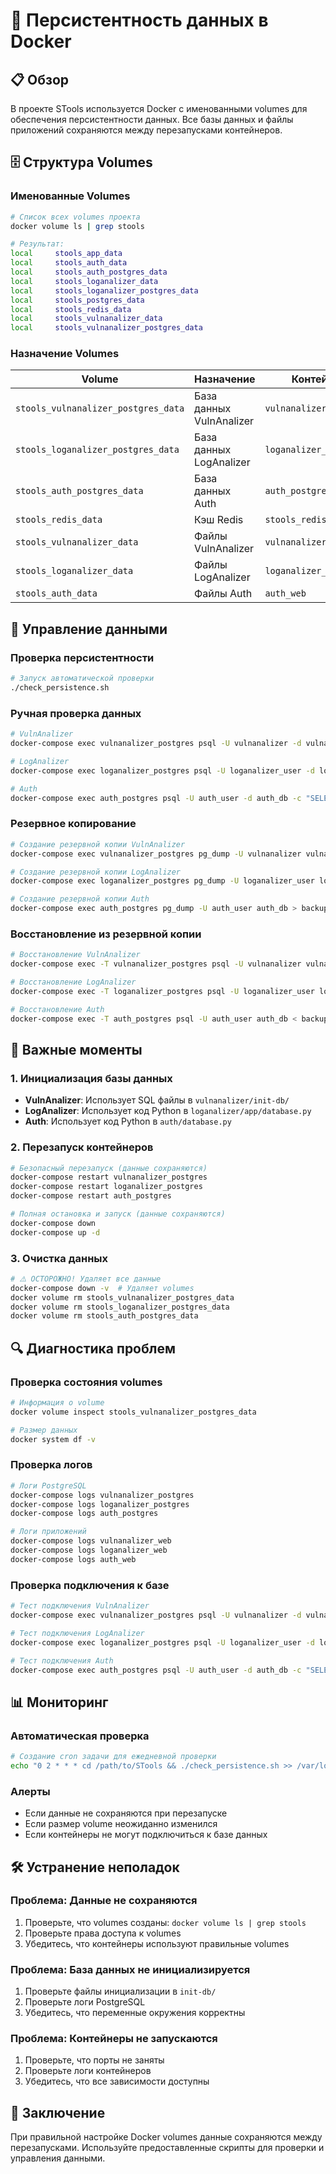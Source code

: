 # 🐳 Персистентность данных в Docker

## 📋 Обзор

В проекте STools используется Docker с именованными volumes для обеспечения персистентности данных. Все базы данных и файлы приложений сохраняются между перезапусками контейнеров.

## 🗄️ Структура Volumes

### Именованные Volumes
```bash
# Список всех volumes проекта
docker volume ls | grep stools

# Результат:
local     stools_app_data
local     stools_auth_data
local     stools_auth_postgres_data
local     stools_loganalizer_data
local     stools_loganalizer_postgres_data
local     stools_postgres_data
local     stools_redis_data
local     stools_vulnanalizer_data
local     stools_vulnanalizer_postgres_data
```

### Назначение Volumes

| Volume | Назначение | Контейнер |
|--------|------------|-----------|
| `stools_vulnanalizer_postgres_data` | База данных VulnAnalizer | `vulnanalizer_postgres` |
| `stools_loganalizer_postgres_data` | База данных LogAnalizer | `loganalizer_postgres` |
| `stools_auth_postgres_data` | База данных Auth | `auth_postgres` |
| `stools_redis_data` | Кэш Redis | `stools_redis` |
| `stools_vulnanalizer_data` | Файлы VulnAnalizer | `vulnanalizer_web` |
| `stools_loganalizer_data` | Файлы LogAnalizer | `loganalizer_web` |
| `stools_auth_data` | Файлы Auth | `auth_web` |

## 🔧 Управление данными

### Проверка персистентности
```bash
# Запуск автоматической проверки
./check_persistence.sh
```

### Ручная проверка данных
```bash
# VulnAnalizer
docker-compose exec vulnanalizer_postgres psql -U vulnanalizer -d vulnanalizer -c "SELECT COUNT(*) FROM hosts;"

# LogAnalizer
docker-compose exec loganalizer_postgres psql -U loganalizer_user -d loganalizer_db -c "SELECT COUNT(*) FROM log_files;"

# Auth
docker-compose exec auth_postgres psql -U auth_user -d auth_db -c "SELECT COUNT(*) FROM users;"
```

### Резервное копирование
```bash
# Создание резервной копии VulnAnalizer
docker-compose exec vulnanalizer_postgres pg_dump -U vulnanalizer vulnanalizer > backup_vulnanalizer.sql

# Создание резервной копии LogAnalizer
docker-compose exec loganalizer_postgres pg_dump -U loganalizer_user loganalizer_db > backup_loganalizer.sql

# Создание резервной копии Auth
docker-compose exec auth_postgres pg_dump -U auth_user auth_db > backup_auth.sql
```

### Восстановление из резервной копии
```bash
# Восстановление VulnAnalizer
docker-compose exec -T vulnanalizer_postgres psql -U vulnanalizer vulnanalizer < backup_vulnanalizer.sql

# Восстановление LogAnalizer
docker-compose exec -T loganalizer_postgres psql -U loganalizer_user loganalizer_db < backup_loganalizer.sql

# Восстановление Auth
docker-compose exec -T auth_postgres psql -U auth_user auth_db < backup_auth.sql
```

## 🚨 Важные моменты

### 1. Инициализация базы данных
- **VulnAnalizer**: Использует SQL файлы в `vulnanalizer/init-db/`
- **LogAnalizer**: Использует код Python в `loganalizer/app/database.py`
- **Auth**: Использует код Python в `auth/database.py`

### 2. Перезапуск контейнеров
```bash
# Безопасный перезапуск (данные сохраняются)
docker-compose restart vulnanalizer_postgres
docker-compose restart loganalizer_postgres
docker-compose restart auth_postgres

# Полная остановка и запуск (данные сохраняются)
docker-compose down
docker-compose up -d
```

### 3. Очистка данных
```bash
# ⚠️ ОСТОРОЖНО! Удаляет все данные
docker-compose down -v  # Удаляет volumes
docker volume rm stools_vulnanalizer_postgres_data
docker volume rm stools_loganalizer_postgres_data
docker volume rm stools_auth_postgres_data
```

## 🔍 Диагностика проблем

### Проверка состояния volumes
```bash
# Информация о volume
docker volume inspect stools_vulnanalizer_postgres_data

# Размер данных
docker system df -v
```

### Проверка логов
```bash
# Логи PostgreSQL
docker-compose logs vulnanalizer_postgres
docker-compose logs loganalizer_postgres
docker-compose logs auth_postgres

# Логи приложений
docker-compose logs vulnanalizer_web
docker-compose logs loganalizer_web
docker-compose logs auth_web
```

### Проверка подключения к базе
```bash
# Тест подключения VulnAnalizer
docker-compose exec vulnanalizer_postgres psql -U vulnanalizer -d vulnanalizer -c "SELECT version();"

# Тест подключения LogAnalizer
docker-compose exec loganalizer_postgres psql -U loganalizer_user -d loganalizer_db -c "SELECT version();"

# Тест подключения Auth
docker-compose exec auth_postgres psql -U auth_user -d auth_db -c "SELECT version();"
```

## 📊 Мониторинг

### Автоматическая проверка
```bash
# Создание cron задачи для ежедневной проверки
echo "0 2 * * * cd /path/to/STools && ./check_persistence.sh >> /var/log/stools_persistence.log 2>&1" | crontab -
```

### Алерты
- Если данные не сохраняются при перезапуске
- Если размер volume неожиданно изменился
- Если контейнеры не могут подключиться к базе данных

## 🛠️ Устранение неполадок

### Проблема: Данные не сохраняются
1. Проверьте, что volumes созданы: `docker volume ls | grep stools`
2. Проверьте права доступа к volumes
3. Убедитесь, что контейнеры используют правильные volumes

### Проблема: База данных не инициализируется
1. Проверьте файлы инициализации в `init-db/`
2. Проверьте логи PostgreSQL
3. Убедитесь, что переменные окружения корректны

### Проблема: Контейнеры не запускаются
1. Проверьте, что порты не заняты
2. Проверьте логи контейнеров
3. Убедитесь, что все зависимости доступны

## 📝 Заключение

При правильной настройке Docker volumes данные сохраняются между перезапусками. Используйте предоставленные скрипты для проверки и управления данными.
